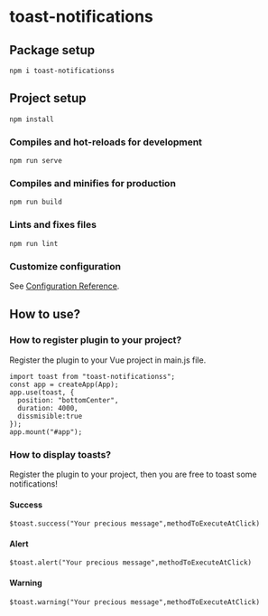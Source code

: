 # toast-notifications
## Package setup
```
npm i toast-notificationss
```
## Project setup
```
npm install
```

### Compiles and hot-reloads for development
```
npm run serve
```

### Compiles and minifies for production
```
npm run build
```

### Lints and fixes files
```
npm run lint
```

### Customize configuration
See [Configuration Reference](https://cli.vuejs.org/config/).

## How to use?

### How to register plugin to your project?
Register the plugin to your Vue project in main.js file.

```
import toast from "toast-notificationss";
const app = createApp(App);
app.use(toast, {
  position: "bottomCenter",
  duration: 4000,
  dissmisible:true
});
app.mount("#app");
```

### How to display toasts?
Register the plugin to your project, then you are free to toast some notifications!

#### Success
```
$toast.success("Your precious message",methodToExecuteAtClick)
```
#### Alert
```
$toast.alert("Your precious message",methodToExecuteAtClick)
```
#### Warning
```
$toast.warning("Your precious message",methodToExecuteAtClick)
```


